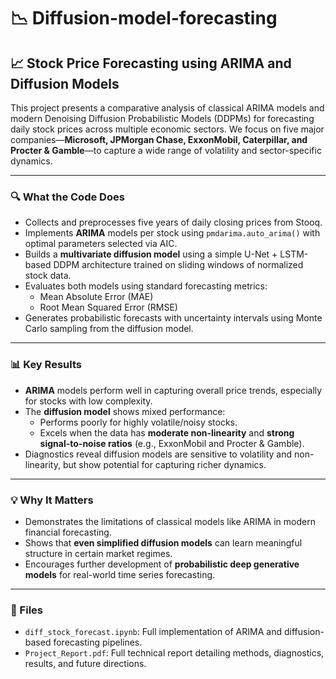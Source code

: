 # 📉 Diffusion-model-forecasting

## 📈 Stock Price Forecasting using ARIMA and Diffusion Models

This project presents a comparative analysis of classical ARIMA models and modern Denoising Diffusion Probabilistic Models (DDPMs) for forecasting daily stock prices across multiple economic sectors. We focus on five major companies—**Microsoft, JPMorgan Chase, ExxonMobil, Caterpillar, and Procter & Gamble**—to capture a wide range of volatility and sector-specific dynamics.

---

### 🔍 What the Code Does

- Collects and preprocesses five years of daily closing prices from Stooq.
- Implements **ARIMA** models per stock using `pmdarima.auto_arima()` with optimal parameters selected via AIC.
- Builds a **multivariate diffusion model** using a simple U-Net + LSTM-based DDPM architecture trained on sliding windows of normalized stock data.
- Evaluates both models using standard forecasting metrics:
  - Mean Absolute Error (MAE)
  - Root Mean Squared Error (RMSE)
- Generates probabilistic forecasts with uncertainty intervals using Monte Carlo sampling from the diffusion model.

---

### 📊 Key Results

- **ARIMA** models perform well in capturing overall price trends, especially for stocks with low complexity.
- The **diffusion model** shows mixed performance:
  - Performs poorly for highly volatile/noisy stocks.
  - Excels when the data has **moderate non-linearity** and **strong signal-to-noise ratios** (e.g., ExxonMobil and Procter & Gamble).
- Diagnostics reveal diffusion models are sensitive to volatility and non-linearity, but show potential for capturing richer dynamics.

---

### 💡 Why It Matters

- Demonstrates the limitations of classical models like ARIMA in modern financial forecasting.
- Shows that **even simplified diffusion models** can learn meaningful structure in certain market regimes.
- Encourages further development of **probabilistic deep generative models** for real-world time series forecasting.

---

### 📁 Files

- `diff_stock_forecast.ipynb`: Full implementation of ARIMA and diffusion-based forecasting pipelines.
- `Project_Report.pdf`: Full technical report detailing methods, diagnostics, results, and future directions.
